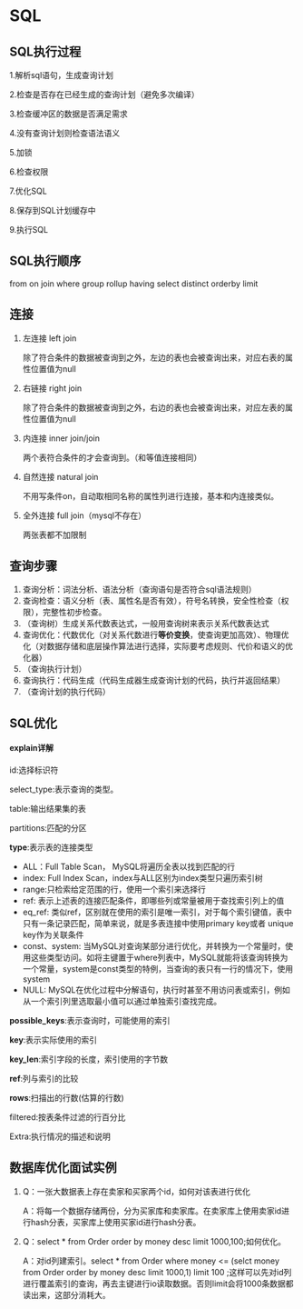 # SQL

## SQL执行过程

1.解析sql语句，生成查询计划

2.检查是否存在已经生成的查询计划（避免多次编译）

3.检查缓冲区的数据是否满足需求

4.没有查询计划则检查语法语义

5.加锁

6.检查权限

7.优化SQL

8.保存到SQL计划缓存中

9.执行SQL

## SQL执行顺序

from on join where group rollup having select distinct orderby limit

## 连接

1. 左连接 left join

	除了符合条件的数据被查询到之外，左边的表也会被查询出来，对应右表的属性位置值为null

2. 右链接 right join

	除了符合条件的数据被查询到之外，右边的表也会被查询出来，对应左表的属性位置值为null

3. 内连接 inner join/join

	两个表符合条件的才会查询到。（和等值连接相同）

4. 自然连接 natural join

	不用写条件on，自动取相同名称的属性列进行连接，基本和内连接类似。

5. 全外连接 full join（mysql不存在）

	两张表都不加限制

## 查询步骤

1. 查询分析：词法分析、语法分析（查询语句是否符合sql语法规则）
2. 查询检查：语义分析（表、属性名是否有效），符号名转换，安全性检查（权限），完整性初步检查。
3. （查询树）生成关系代数表达式，一般用查询树来表示关系代数表达式
4. 查询优化：代数优化（对关系代数进行**等价变换**，使查询更加高效）、物理优化（对数据存储和底层操作算法进行选择，实际要考虑规则、代价和语义的优化器）
5. （查询执行计划）
6. 查询执行：代码生成（代码生成器生成查询计划的代码，执行并返回结果）
7. （查询计划的执行代码）



## SQL优化

#### explain详解

id:选择标识符

select_type:表示查询的类型。

table:输出结果集的表

partitions:匹配的分区

**type**:表示表的连接类型

- ALL：Full Table Scan， MySQL将遍历全表以找到匹配的行
- index: Full Index Scan，index与ALL区别为index类型只遍历索引树
- range:只检索给定范围的行，使用一个索引来选择行
- ref: 表示上述表的连接匹配条件，即哪些列或常量被用于查找索引列上的值
- eq_ref: 类似ref，区别就在使用的索引是唯一索引，对于每个索引键值，表中只有一条记录匹配，简单来说，就是多表连接中使用primary key或者 unique key作为关联条件
- const、system: 当MySQL对查询某部分进行优化，并转换为一个常量时，使用这些类型访问。如将主键置于where列表中，MySQL就能将该查询转换为一个常量，system是const类型的特例，当查询的表只有一行的情况下，使用system
- NULL: MySQL在优化过程中分解语句，执行时甚至不用访问表或索引，例如从一个索引列里选取最小值可以通过单独索引查找完成。

**possible_keys**:表示查询时，可能使用的索引

**key**:表示实际使用的索引

**key_len**:索引字段的长度，索引使用的字节数

**ref**:列与索引的比较

**rows**:扫描出的行数(估算的行数)

filtered:按表条件过滤的行百分比

Extra:执行情况的描述和说明



## 数据库优化面试实例

1. Q：一张大数据表上存在卖家和买家两个id，如何对该表进行优化

	A：将每一个数据存储两份，分为买家库和卖家库。在卖家库上使用卖家id进行hash分表，买家库上使用买家id进行hash分表。

2. Q：select * from Order order by money desc limit 1000,100;如何优化。

	A：对id列建索引。select * from Order where money <= (selct money from Order order by money desc limit 1000,1) limit 100 ;这样可以先对id列进行覆盖索引的查询，再去主键进行io读取数据。否则limit会将1000条数据都读出来，这部分消耗大。

